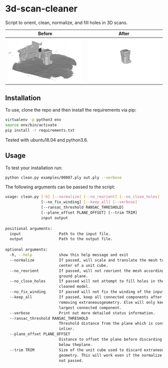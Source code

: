 # 3d-scan-cleaner
Script to orient, clean, normalize, and fill holes in 3D scans.

Before             |  After
:-------------------------:|:-------------------------:
![](images/before.png)  |  ![](images/after.png)

## Installation 

To use, clone the repo and then install the requirements via pip:

```bash
virtualenv -p python3 env
source env/bin/activate
pip install -r requirements.txt
```

Tested with ubuntu18.04 and python3.6. 

## Usage

To test your installation run:

```bash
python clean.py examples/00007.ply out.ply --verbose
```

The following arguments can be passed to the script:

```bash
usage: clean.py [-h] [--normalize] [--no_reorient] [--no_close_holes]
                [--no_fix_winding] [--keep_all] [--verbose]
                [--ransac_threshold RANSAC_THRESHOLD]
                [--plane_offset PLANE_OFFSET] [--trim TRIM]
                input output

positional arguments:
  input                 Path to the input file.
  output                Path to the output file.

optional arguments:
  -h, --help            show this help message and exit
  --normalize           If passed, will scale and translate the mesh to the
                        center of a unit cube.
  --no_reorient         If passed, will not reorient the mesh according to the
                        ground plane.
  --no_close_holes      If passed will not attempt to fill holes in the
                        cleaned model.
  --no_fix_winding      If passed will not fix the winding of the input mesh.
  --keep_all            If passed, keep all connected components after
                        removing extraneousgeometry. Else will only keep the
                        largest connected component.
  --verbose             Print out more detailed status information.
  --ransac_threshold RANSAC_THRESHOLD
                        Threshold distance from the plane which is considered
                        inlier.
  --plane_offset PLANE_OFFSET
                        Distance to offset the plane before discarding points
                        below theplane.
  --trim TRIM           Size of the unit cube used to discard extraneous
                        geometry. This will work even if the normalize flag is
                        not passed.
```
